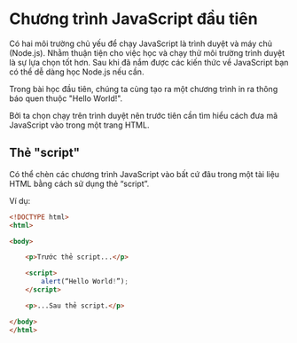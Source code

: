 # Chương trình JavaScript đầu tiên

Có hai môi trường chủ yếu để chạy JavaScript là trình duyệt và máy chủ (Node.js). Nhằm thuận tiện cho việc học và chạy thử môi trường trình duyệt là sự lựa chọn tốt hơn. Sau khi đã nắm được các kiến thức về JavaScript bạn có thể dễ dàng học Node.js nếu cần.

Trong bài học đầu tiên, chúng ta cùng tạo ra một chương trình in ra thông báo quen thuộc "Hello World!".

Bởi ta chọn chạy trên trình duyệt nên trước tiên cần tìm hiểu cách đưa mã JavaScript vào trong một trang HTML.

## Thẻ "script"

Có thể chèn các chương trình JavaScript vào bất cứ đâu trong một tài liệu HTML bằng cách sử dụng thẻ “script”.

Ví dụ:

```html
<!DOCTYPE html>
<html>

<body>

	<p>Trước thẻ script...</p>

	<script>
		alert(“Hello World!”);
	</script>

	<p>...Sau thẻ script.</p>

</body>
</html>
```

